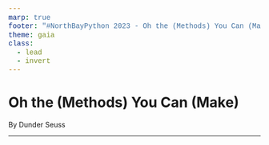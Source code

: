 ```yaml
---
marp: true
footer: "#NorthBayPython 2023 - Oh the (Methods) You Can (Make): By Dunder Seuss  - ![w:40 h:20](./images/discord.png) thejcannon#4100"
theme: gaia
class:
  - lead
  - invert
---
```


<style>
code {
  font-family: courier;
  color: #fff176;
  font-size: 100%;
  background: none;
}
</style>

<!-- _backgroundImage: linear-gradient(to bottom,rgba(0, 0, 0, 0.6),rgba(0, 0, 0, 0.8)), url(./images/background.jpg); -->

# Oh the (Methods) You Can (Make)

By Dunder Seuss

---

<!--

Thank you those here and watching online
For allowing me to take up a slice of your time
To share with you a story that's anything but tragic
Of how I learned to use Python's _good_ magic

There are many methods your types can define
That get called by Python: library and runtime
Which make _your_ objects much more expressive
And make _your_ code look really impressive

But beware, as I recant this story to you
Also take the advice that is given too
This magic is good, so good you see
It really should be used sparingly
A pinch here, a smidge there, use only what you need
and never forget "The Zen of Python" - PEP 20

My name is Josh, A Build Engineer by day
Who loves Python and Open-Source, by the way
And anything that makes code easier to read
So should we get started? I think so! Indeed!

---

So...
In my journey through Holland, between hither and yon
I stopped at a tower and I couldn't go on
The tower itself was tall, curvy, and twisty
And the air around it was sweet and misty

A sign hung above a door, held on by some stakes
"The Sanctum Serpentine" with a drawing of two snakes
I went inside where there was a very large plaque
with names with two underscores at the front and the back
The plaque read "The Dunders", I grabbed a quick picture
of all of the Dunders etched into scripture

At that moment a snake slithered up and hissed "How do you do"
"I'm Monty", he smiled, "I'll teach them to you".
And I with my wits, did not know what to do
What would _you_ do if in that tower was you?

So I said "umm sure, I do love me some learning"
and the names on the plaque on that moment started burning
The snake hissed "Most Excellent" and slithered upstairs
and I followed him, the expert in magic affairs

---

He said "let us start with `__init__`"
I smirked and I boasted, "yeah I've heard of it"
"I'd hoped that what you'd teach me would make me much wiser
So let us skip past an object's _initializer_"

"Yes, everyone's seen it, its usually the first magic you've used
But where did `self` come from?
See now you're confused"

And I wondered, and I stood, and a thought came to me:
"Where _did_ it come from? How was it made to be?
It's already a new instance of my class' type
but blank, only with my class' archetype"

"Come" hissed the snake, up to level two,
so I may show you `__new__`.

I did, and I was met with this signature on the wall,
the most magical method, the magicallest of them all.
It _constructs_ the new instance, and returns it you see
that is how the object has come to be.

Yet there's more the this story than the object's existence,
that hinders on the type hierarchy of the new instance,
if its type matches the class with this `__new__` _in it_,
then the runtime it calls the type's `__init__`.

Otherwise, if the object isn't related to your class
nothing more is done, and to the caller it is passed.
Therefore you can return anything from `__new__`,
but what should be returned is up to you

As an example of this power found in the standard library
is `pathlib.Path`, whose `__new__` is "the cherry".
The value given back to you when you construct it
depends on your platform. Neat, you must admit

--

The opposite of `__new__` is not as exciting when employed,
`__del__` is called right before an object is destroyed.
A good time to release acquired resources,
like locks or descriptors, or all-the-kings-horses.

---
(Emulating Attributes)

Now, while we're on the subject of object customization,
lets go over magic methods for attribute emulation.
The snake then slithered up the tower to be on level three,
and I followed after him, you see.

Let's see now `__getattr__`, Monty then hissed
It synthesizes attributes that don't exist.
It's called when default attribute access fails,
The attribute simply wasn't in the details.
Your class gets a chance to pretend it existed
However, on your object, the attribute isn't persisted.

It has an alter-ego, named `__getattribute__`, you see
which is called for all access, _unconditionally_
It gets called for names both existing and not,
but beware, infinite recursion is easily got.

Now on the other side, `__setattr__` is how,
attribute setting, your classes allow.
Again, by default the attribute isn't persisted,
you get to choose whether it becomes listed.
This is also called for all attributes without any condition,
whether is existed or not, without your permission.

The last of the attr methods, people sometimes leave off,
define `__delattr__`, and people might scoff.
As you probably can guess its good for emulation
of the removal of a name from your object's formation.
And just like `__setattr__`'s unfortunate asymmetry,
it gets called unconditionally.

Then, Monty said, well there's `__dir__`.
I mean, you can define it, if you prefer.
It gets called, if its there, by the builtin `dir`,
to return valid attribute names, back to the caller.

And so now you know, the magic incantations
that you can use in certain combinations
to pretend your object has more than it does
for good reasons, or maybe, just because.

However, in our attribute story, there is more.
Monty said before slithering to level 4

---
(Descriptors)

I have 4 methods, I'll teach to you now,
these methods are powerful, you'll see how,
an attribute gets to customize _itself_
instead of sitting static on an object's shelf.

"Descriptors" is the name given to this technique
of attributes themselves, using doublespeak.

First these things work as attributes of the class
(you'll see Django and SQLAlchemy use this en masse)
The descriptor is the attribute, and it gets a say
on how _it_ gets gotted, setted, and deleted, per se

`__get__` is the first of these spells you'll want to perfect
conjuring values for attributes based on the caller's object
(or sometimes the class, as callers sometimes will do,
using class attribute lookup, so support that too).

You've maybe have wondered, and even had a theory,
how SQL ORM's quickly fire off a query,
when you run something like `my_user.amount_in_debt`
the "Column" descriptor is leveraging `__get__`
to run a SQL query, using `my_user`'s ID,
and return to you the value (and maybe cache it, you see)

Just like `__getattr__`, `__get__` has two brothers,
`__set__` and `__delete__` are the others.
They act just like `__get__` in proxying a call,
and can do anything they want, both big and small.

For metaphorical purposes, let's finish our "Column" story,
and see how these methods are very applicatory,
`__set__` gets called for attribute assignment,
A SQL `UPDATE` is likely used for new value enshrinement
And `__delete__` when an attribute is told to go bye-bye
a SQL `DELETE` is likely to go by.

There's one more method, in case you've been counting,
how a descriptor knows its name in its internal accounting
Like how the SQL query knows the right column to use,
`__set_name__` is a part of this too.

At the end of your class definition, you see,
for all of the class attributes that be,
if they define a `__set_name__`,
the attribute's name, Python will disclaim.

And thus the attribute shell game, now comes to a close
the illusions of attributes, we have now exposed
Although more illusions we'll make come alive,
And then Monty slithered up to level 5.

---
(Containers)

On level 5 I listened, to Monty the explainer,
and he told me how to emulate a data container.

Our trio of methods we kept using for attributes,
are also found in a data container's roots.
`__get`-, `set`-, and `del`- have the suffix of `item__`
[[[ talk about semantics? Like IndexError/KeyError ]]]
(this topic was is something that seemed to excite him)

They are given the key (and in one case, the value)
implementing container semantics are then up to you.
As and far as semantics go, there are a few more dunders
you'll want to define, lest you commit several blunders

A quick one that you will define,
is `__len__` which helps Python divine
the length of your container, so when people cal `len`,
Python can return the number back to them.

The second one is `__iter__`, which should return an iterator
over the objects that all live inside your object container,
unless its a mapping then what the iterator sees,
is simply all of the mappings keys.
There's also this trivia, a bit of Python fun,
if your container isn't iterable, set `__iter__` to `None`!

Now, third on our list is named `__contains__`,
to support things like `if "thomas" in all_of_the_trains`.
Although technically, you don't have to define it, Python won't be bitter
Instead it'll test membership first using `__iter__`.
Going over every possible object that your object can contain,
and asking if any of those objects are equal or the same.
But if you also don't define a `__iter__` method,
`__getitem__` is called and repeatedly tested,
using incrementing indexes from 0 until it then gets
an `IndexError` exception or an equal/same object.
So it's best to define it, so you have control,
just how the object membership test will unroll.

And if for optional methods you happen to thirst,
another one available is `__reversed__`.
It returns an iterator for doing backwards iteration,
but only define it, if you beat the default computation,
that Python uses combining `__getitem__` and `__len__`
indexing backwards to 0

_fin_

Or at least we're done with container magic tricks
Follow me upwards to be on level 6

---



...

So when you use them, do so with great care and tact
And remember that Programming's a balancing axt

-->
